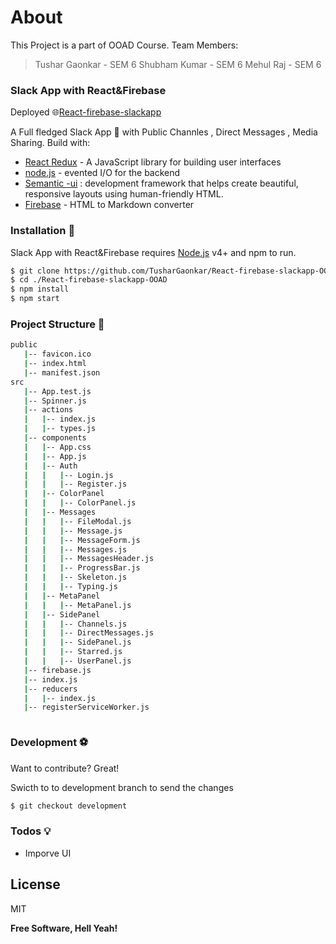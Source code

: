 



# About 

This Project is a part of OOAD Course.
Team Members:

> Tushar Gaonkar - SEM 6
> Shubham Kumar - SEM 6
> Mehul Raj - SEM 6


###  Slack App with React&Firebase 
Deployed :globe_with_meridians:[React-firebase-slackapp](https://ooad-react-firebase-chatapp.web.app/login)

A Full fledged Slack App 	:speech_balloon: with Public Channles , Direct  Messages , Media Sharing.
Build with:

* [React Redux](https://reactjs.org/) - A JavaScript library for building user interfaces
* [node.js](https://nodejs.org/en/download/) - evented I/O for the backend
* [Semantic -ui](https://semantic-ui.com/) : development framework that helps create beautiful, responsive layouts using human-friendly HTML.
* [Firebase](https://breakdance.github.io/breakdance/) - HTML to Markdown converter


### Installation :triangular_flag_on_post:

 Slack App with React&Firebase requires [Node.js](https://nodejs.org/) v4+ and npm to run.



```sh
$ git clone https://github.com/TusharGaonkar/React-firebase-slackapp-OOAD-.git
$ cd ./React-firebase-slackapp-OOAD
$ npm install 
$ npm start 
```
### Project Structure :twisted_rightwards_arrows:
```sh
public
   |-- favicon.ico
   |-- index.html
   |-- manifest.json
src
   |-- App.test.js
   |-- Spinner.js
   |-- actions
   |   |-- index.js
   |   |-- types.js
   |-- components
   |   |-- App.css
   |   |-- App.js
   |   |-- Auth
   |   |   |-- Login.js
   |   |   |-- Register.js
   |   |-- ColorPanel
   |   |   |-- ColorPanel.js
   |   |-- Messages
   |   |   |-- FileModal.js
   |   |   |-- Message.js
   |   |   |-- MessageForm.js
   |   |   |-- Messages.js
   |   |   |-- MessagesHeader.js
   |   |   |-- ProgressBar.js
   |   |   |-- Skeleton.js
   |   |   |-- Typing.js
   |   |-- MetaPanel
   |   |   |-- MetaPanel.js
   |   |-- SidePanel
   |   |   |-- Channels.js
   |   |   |-- DirectMessages.js
   |   |   |-- SidePanel.js
   |   |   |-- Starred.js
   |   |   |-- UserPanel.js
   |-- firebase.js
   |-- index.js
   |-- reducers
   |   |-- index.js
   |-- registerServiceWorker.js



```




### Development :soccer:

Want to contribute? Great!



Swicth to to development branch to send the changes 


```sh
$ git checkout development 
```




### Todos 💡 

 - Imporve UI 
 

License
----

MIT


**Free Software, Hell Yeah!**

[//]: # (These are reference links used in the body of this note and get stripped out when the markdown processor does its job. There is no need to format nicely because it shouldn't be seen. Thanks SO - http://stackoverflow.com/questions/4823468/store-comments-in-markdown-syntax)

